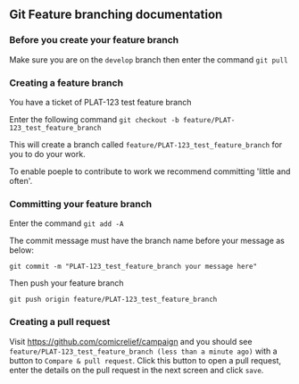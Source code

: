## Git Feature branching documentation

### Before you create your feature branch

Make sure you are on the `develop` branch then enter the command `git pull`

### Creating a feature branch

You have a ticket of PLAT-123 test feature branch

Enter the following command `git checkout -b feature/PLAT-123_test_feature_branch`

This will create a branch called `feature/PLAT-123_test_feature_branch` for you to do your work.

To enable poeple to contribute to work we recommend committing 'little and often'.

### Committing your feature branch

Enter the command `git add -A`

The commit message must have the branch name before your message as below:

`git commit -m "PLAT-123_test_feature_branch your message here"` 

Then push your feature branch

`git push origin feature/PLAT-123_test_feature_branch`

### Creating a pull request

Visit https://github.com/comicrelief/campaign and you should see `feature/PLAT-123_test_feature_branch (less than a minute ago)` with a button to `Compare & pull request`. Click this button to open a pull request, enter the details on the pull request in the next screen and click `save`.